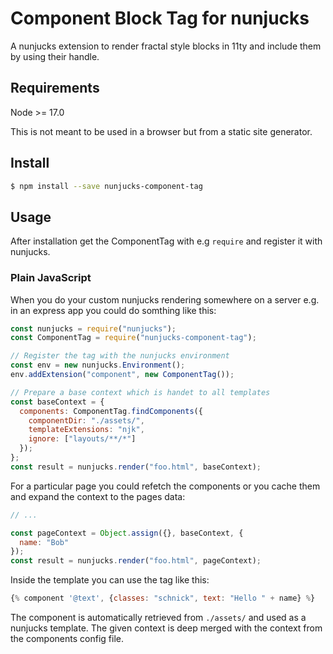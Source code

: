 
Component Block Tag for nunjucks
================================================================================

A nunjucks extension to render fractal style blocks in 11ty and include them by
using their handle.


Requirements
--------------------------------------------------------------------------------

Node >= 17.0

This is not meant to be used in a browser but from a static site generator.


Install
--------------------------------------------------------------------------------

```bash
$ npm install --save nunjucks-component-tag
```


Usage
--------------------------------------------------------------------------------

After installation get the ComponentTag with e.g `require` and register it with
nunjucks.

### Plain JavaScript

When you do your custom nunjucks rendering somewhere on a server e.g. in an 
express app you could do somthing like this:

```JavaScript
const nunjucks = require("nunjucks");
const ComponentTag = require("nunjucks-component-tag");

// Register the tag with the nunjucks environment
const env = new nunjucks.Environment();
env.addExtension("component", new ComponentTag());

// Prepare a base context which is handet to all templates
const baseContext = {
  components: ComponentTag.findComponents({
  	componentDir: "./assets/", 
	templateExtensions: "njk",
	ignore: ["layouts/**/*"]
  });
};
const result = nunjucks.render("foo.html", baseContext);
```

For a particular page you could refetch the components or you cache them
and expand the context to the pages data:

```JavaScript
// ...

const pageContext = Object.assign({}, baseContext, {
  name: "Bob"
});
const result = nunjucks.render("foo.html", pageContext);
```

Inside the template you can use the tag like this:

```JavaScript
{% component '@text', {classes: "schnick", text: "Hello " + name} %}
```

The component is automatically retrieved from `./assets/` and used as
a nunjucks template. The given context is deep merged with the context from
the components config file.
